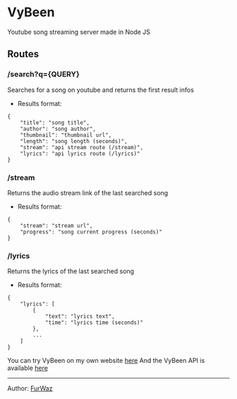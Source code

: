 # VyBeen
Youtube song streaming server made in Node JS

## Routes
### /search?q={QUERY}
Searches for a song on youtube and returns the first result infos
- Results format:
```
{
    "title": "song title",
    "author": "song author",
    "thumbnail": "thumbnail url",
    "length": "song length (seconds)",
    "stream": "api stream route (/stream)",
    "lyrics": "api lyrics route (/lyrics)"
}
```

### /stream
Returns the audio stream link of the last searched song
- Results format:
```
{
    "stream": "stream url",
    "progress": "song current progress (seconds)"
}
```

### /lyrics
Returns the lyrics of the last searched song
- Results format:
```
{
    "lyrics": [
        {
            "text": "lyrics text",
            "time": "lyrics time (seconds)"
        },
        ...
    ]
}
```

You can try VyBeen on my own website [here](https://furwaz.com/vybeen)
And the VyBeen API is available [here](https://vybeen.furwaz.com/)

---
Author: [FurWaz](https://github.com/FurWaz)